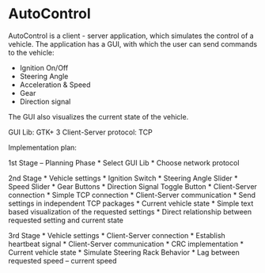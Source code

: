 # AutoControl
AutoControl is a client - server application, which simulates the control of a vehicle.
The application has a GUI, with which the user can send commands to the vehicle:

* Ignition On/Off
* Steering Angle
* Acceleration & Speed
* Gear
* Direction signal

The GUI also visualizes the current state of the vehicle.

GUI Lib: GTK+ 3
Client-Server protocol: TCP

Implementation plan:

1st Stage – Planning Phase
    * Select GUI Lib
    * Choose network protocol

2nd Stage
    * Vehicle settings
        * Ignition Switch
        * Steering Angle Slider
        * Speed Slider
        * Gear Buttons
        * Direction Signal Toggle Button
    * Client-Server connection
        * Simple TCP connection
    * Client-Server communication
        * Send settings in independent TCP packages 
    * Current vehicle state
        * Simple text based visualization of the requested settings
        * Direct relationship between requested setting and current state

3rd Stage
    * Vehicle settings
    * Client-Server connection
        * Establish heartbeat signal
    * Client-Server communication
        * CRC implementation
    * Current vehicle state
        * Simulate Steering Rack Behavior
        * Lag between requested speed – current speed
